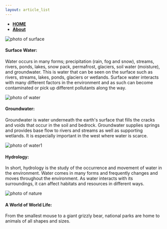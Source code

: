 ```yaml
---
layout: article_list
---
```


<nav class="cover-nav">				
			<ul>
				<li><a href="index.html" class="sitename"><b>HOME</b></a></li>
				<li><a href="ABOUT.html" class="page1"><b>About</b></a></li>
			</ul>
		</nav>
<div class="article">
  <div class="article1">
    <img src="/web1-jekyll/img/surface.jpg" alt="photo of surface" class="photo-surface">
    <h4>Surface Water:</h4>
      <p>Water occurs in many forms; precipitation (rain, fog and snow), streams, rivers, ponds, lakes, snow pack, permafrost,       glaciers, soil water (moisture), and groundwater. 
       This is water that can be seen on the surface such as rivers, streams, lakes, ponds, glaciers or wetlands. 
      Surface water interacts with many different factors in the environment and as such can become contaminated 
        or pick up different pollutants along the way.</p>
  </div>

<div class="article2">
 <img src="/web1-jekyll/img/water.jpg" alt="photo of water" class="photo-water">
  <h4>Groundwater:</h4>
    <p>Groundwater is water underneath the earth's surface that fills the cracks and voids that occur in the soil and bedrock. 
        Groundwater supplies springs and provides base flow to rivers and streams as well as supporting wetlands. 
      It is especially important in the west where water is scarce. </p>
</div>

<div class="article3">
<img src="/web1-jekyll/img/water1.jpg" alt="photo of water1" class="photo-water1">
  <h4>Hydrology:</h4>
  <p>In short, hydrology is the study of the occurrence and movement of water in the environment. Water comes in many forms     and frequently changes and moves throughout the environment. As water interacts with its surroundings, it can affect            habitats and resources in different ways.</p>
</div>

<div class="article4">
<img src="/web1-jekyll/img/nature.jpeg" alt="photo of nature" class="photo-nature">
  <h4>A World of World Life:</h4>
  <p>From the smallest mouse to a giant grizzly bear, national parks are home to animals of all shapes and sizes.</p>
</div>


</div>
